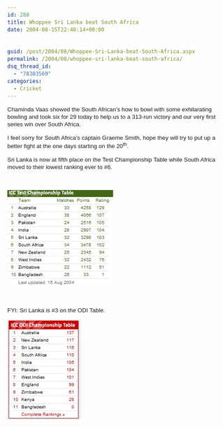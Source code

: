 ```yaml
---
id: 288
title: Whoppee Sri Lanka beat South Africa
date: 2004-08-15T22:48:14+00:00


guid: /post/2004/08/Whoppee-Sri-Lanka-beat-South-Africa.aspx
permalink: /2004/08/whoppee-sri-lanka-beat-south-africa/
dsq_thread_id:
  - "78303569"
categories:
  - Cricket
---
```



<div class=Section1>

<p class=MsoNormal><font size=2 face=Arial><span style='font-size:10.0pt;
font-family:Arial'>Chaminda Vaas showed the South African&#8217;s how to bowl
with some exhilarating bowling and took six for 29 today to help us to a
313-run victory and our very first series win over South Africa. <o:p></o:p></span></font></p>

<p class=MsoNormal><font size=2 face=Arial><span style='font-size:10.0pt;
font-family:Arial'>I feel sorry for <st1:country-region w:st="on"><st1:place
 w:st="on">South Africa</st1:place></st1:country-region>&#8217;s captain Graeme
Smith, hope they will try to put up a better fight at the one days starting on
the 20<sup>th</sup>. <o:p></o:p></span></font></p>

<p class=MsoNormal><st1:country-region w:st="on"><font size=2 face=Arial><span
 style='font-size:10.0pt;font-family:Arial'>Sri Lanka</span></font></st1:country-region><font
size=2 face=Arial><span style='font-size:10.0pt;font-family:Arial'> is now at
fifth place on the Test Championship Table while <st1:country-region w:st="on"><st1:place
 w:st="on">South Africa</st1:place></st1:country-region> moved to their lowest
ranking ever to #6.<o:p></o:p></span></font></p>

<p class=MsoNormal><font size=2 face=Arial><span style='font-size:10.0pt;
font-family:Arial'><o:p>&nbsp;</o:p></span></font></p>

<p class=MsoNormal><font size=2 face=Arial><span style='font-size:10.0pt;
font-family:Arial'><img width=242 height=218 id=" x0000 i1025"
src="/wp-content/uploads/contentbinary/image001123.jpg"><o:p></o:p></span></font></p>

<p class=MsoNormal><font size=2 face=Arial><span style='font-size:10.0pt;
font-family:Arial'><o:p>&nbsp;</o:p></span></font></p>

<p class=MsoNormal><font size=2 face=Arial><span style='font-size:10.0pt;
font-family:Arial'>FYI: <st1:country-region w:st="on"><st1:place w:st="on">Sri
  Lanka</st1:place></st1:country-region> is #3 on the ODI Table.<o:p></o:p></span></font></p>

<p class=MsoNormal><font size=2 face=Arial><span style='font-size:10.0pt;
font-family:Arial'><img width=167 height=229 id=" x0000 i1028"
src="/wp-content/uploads/contentbinary/image0021.jpg"><o:p></o:p></span></font></p>

</div>

